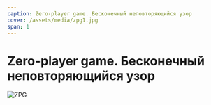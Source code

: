 ```yaml
---
caption: Zero-player game. Бесконечный неповторяющийся узор
cover: /assets/media/zpg1.jpg
span: 1
---
```


# Zero-player game. Бесконечный неповторяющийся узор

![ZPG](/assets/media/essay-zpg.webp)

